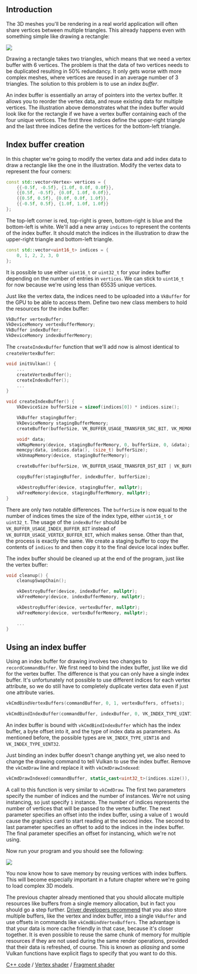 ## Introduction

The 3D meshes you'll be rendering in a real world application will often share
vertices between multiple triangles. This already happens even with something
simple like drawing a rectangle:

![](/images/vertex_vs_index.svg)

Drawing a rectangle takes two triangles, which means that we need a vertex
buffer with 6 vertices. The problem is that the data of two vertices needs to be
duplicated resulting in 50% redundancy. It only gets worse with more complex
meshes, where vertices are reused in an average number of 3 triangles. The
solution to this problem is to use an *index buffer*.

An index buffer is essentially an array of pointers into the vertex buffer. It
allows you to reorder the vertex data, and reuse existing data for multiple
vertices. The illustration above demonstrates what the index buffer would look
like for the rectangle if we have a vertex buffer containing each of the four
unique vertices. The first three indices define the upper-right triangle and the
last three indices define the vertices for the bottom-left triangle.

## Index buffer creation

In this chapter we're going to modify the vertex data and add index data to
draw a rectangle like the one in the illustration. Modify the vertex data to
represent the four corners:

```c++
const std::vector<Vertex> vertices = {
    {{-0.5f, -0.5f}, {1.0f, 0.0f, 0.0f}},
    {{0.5f, -0.5f}, {0.0f, 1.0f, 0.0f}},
    {{0.5f, 0.5f}, {0.0f, 0.0f, 1.0f}},
    {{-0.5f, 0.5f}, {1.0f, 1.0f, 1.0f}}
};
```

The top-left corner is red, top-right is green, bottom-right is blue and the
bottom-left is white. We'll add a new array `indices` to represent the contents
of the index buffer. It should match the indices in the illustration to draw the
upper-right triangle and bottom-left triangle.

```c++
const std::vector<uint16_t> indices = {
    0, 1, 2, 2, 3, 0
};
```

It is possible to use either `uint16_t` or `uint32_t` for your index buffer
depending on the number of entries in `vertices`. We can stick to `uint16_t` for
now because we're using less than 65535 unique vertices.

Just like the vertex data, the indices need to be uploaded into a `VkBuffer` for
the GPU to be able to access them. Define two new class members to hold the
resources for the index buffer:

```c++
VkBuffer vertexBuffer;
VkDeviceMemory vertexBufferMemory;
VkBuffer indexBuffer;
VkDeviceMemory indexBufferMemory;
```

The `createIndexBuffer` function that we'll add now is almost identical to
`createVertexBuffer`:

```c++
void initVulkan() {
    ...
    createVertexBuffer();
    createIndexBuffer();
    ...
}

void createIndexBuffer() {
    VkDeviceSize bufferSize = sizeof(indices[0]) * indices.size();

    VkBuffer stagingBuffer;
    VkDeviceMemory stagingBufferMemory;
    createBuffer(bufferSize, VK_BUFFER_USAGE_TRANSFER_SRC_BIT, VK_MEMORY_PROPERTY_HOST_VISIBLE_BIT | VK_MEMORY_PROPERTY_HOST_COHERENT_BIT, stagingBuffer, stagingBufferMemory);

    void* data;
    vkMapMemory(device, stagingBufferMemory, 0, bufferSize, 0, &data);
    memcpy(data, indices.data(), (size_t) bufferSize);
    vkUnmapMemory(device, stagingBufferMemory);

    createBuffer(bufferSize, VK_BUFFER_USAGE_TRANSFER_DST_BIT | VK_BUFFER_USAGE_INDEX_BUFFER_BIT, VK_MEMORY_PROPERTY_DEVICE_LOCAL_BIT, indexBuffer, indexBufferMemory);

    copyBuffer(stagingBuffer, indexBuffer, bufferSize);

    vkDestroyBuffer(device, stagingBuffer, nullptr);
    vkFreeMemory(device, stagingBufferMemory, nullptr);
}
```

There are only two notable differences. The `bufferSize` is now equal to the
number of indices times the size of the index type, either `uint16_t` or
`uint32_t`. The usage of the `indexBuffer` should be
`VK_BUFFER_USAGE_INDEX_BUFFER_BIT` instead of
`VK_BUFFER_USAGE_VERTEX_BUFFER_BIT`, which makes sense. Other than that, the
process is exactly the same. We create a staging buffer to copy the contents of
`indices` to and then copy it to the final device local index buffer.

The index buffer should be cleaned up at the end of the program, just like the
vertex buffer:

```c++
void cleanup() {
    cleanupSwapChain();

    vkDestroyBuffer(device, indexBuffer, nullptr);
    vkFreeMemory(device, indexBufferMemory, nullptr);

    vkDestroyBuffer(device, vertexBuffer, nullptr);
    vkFreeMemory(device, vertexBufferMemory, nullptr);

    ...
}
```

## Using an index buffer

Using an index buffer for drawing involves two changes to
`recordCommandBuffer`. We first need to bind the index buffer, just like we did
for the vertex buffer. The difference is that you can only have a single index
buffer. It's unfortunately not possible to use different indices for each vertex
attribute, so we do still have to completely duplicate vertex data even if just
one attribute varies.

```c++
vkCmdBindVertexBuffers(commandBuffer, 0, 1, vertexBuffers, offsets);

vkCmdBindIndexBuffer(commandBuffer, indexBuffer, 0, VK_INDEX_TYPE_UINT16);
```

An index buffer is bound with `vkCmdBindIndexBuffer` which has the index buffer,
a byte offset into it, and the type of index data as parameters. As mentioned
before, the possible types are `VK_INDEX_TYPE_UINT16` and
`VK_INDEX_TYPE_UINT32`.

Just binding an index buffer doesn't change anything yet, we also need to change
the drawing command to tell Vulkan to use the index buffer. Remove the
`vkCmdDraw` line and replace it with `vkCmdDrawIndexed`:

```c++
vkCmdDrawIndexed(commandBuffer, static_cast<uint32_t>(indices.size()), 1, 0, 0, 0);
```

A call to this function is very similar to `vkCmdDraw`. The first two parameters
specify the number of indices and the number of instances. We're not using
instancing, so just specify `1` instance. The number of indices represents the
number of vertices that will be passed to the vertex buffer. The next parameter
specifies an offset into the index buffer, using a value of `1` would cause the
graphics card to start reading at the second index. The second to last parameter
specifies an offset to add to the indices in the index buffer. The final
parameter specifies an offset for instancing, which we're not using.

Now run your program and you should see the following:

![](/images/indexed_rectangle.png)

You now know how to save memory by reusing vertices with index buffers. This
will become especially important in a future chapter where we're going to load
complex 3D models.

The previous chapter already mentioned that you should allocate multiple
resources like buffers from a single memory allocation, but in fact you should
go a step further. [Driver developers recommend](https://developer.nvidia.com/vulkan-memory-management)
that you also store multiple buffers, like the vertex and index buffer, into a
single `VkBuffer` and use offsets in commands like `vkCmdBindVertexBuffers`. The
advantage is that your data is more cache friendly in that case, because it's
closer together. It is even possible to reuse the same chunk of memory for
multiple resources if they are not used during the same render operations,
provided that their data is refreshed, of course. This is known as *aliasing*
and some Vulkan functions have explicit flags to specify that you want to do
this.

[C++ code](/code/21_index_buffer.cpp) /
[Vertex shader](/code/18_shader_vertexbuffer.vert) /
[Fragment shader](/code/18_shader_vertexbuffer.frag)

